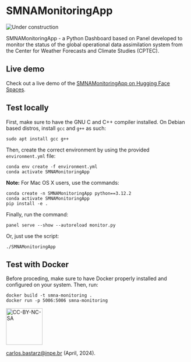 # SMNAMonitoringApp

![Under construction](https://upload.wikimedia.org/wikipedia/commons/d/d9/Under_construction_animated.gif)

SMNAMonitoringApp - a Python Dashboard based on Panel developed to monitor the status of the global operational data assimilation system from the Center for Weather Forecasts and Climate Studies (CPTEC).

## Live demo

Check out a live demo of the [SMNAMonitoringApp on Hugging Face Spaces](https://huggingface.co/spaces/cfbastarz/SMNAMonitoringApp).

## Test locally

First, make sure to have the GNU C and C++ compiler installed. On Debian based distros, install `gcc` and `g++` as such:

```
sudo apt install gcc g++
```

Then, create the correct environment by using the provided `environment.yml` file:

```
conda env create -f environment.yml
conda activate SMNAMonitoringApp
```

**Note:** For Mac OS X users, use the commands:

```
conda create -n SMNAMonitoringApp python==3.12.2
conda activate SMNAMonitoringApp
pip install -e .
```

Finally, run the command:


```
panel serve --show --autoreload monitor.py
```

Or, just use the script:

```
./SMNAMonitoringApp
```

## Test with Docker

Before proceding, make sure to have Docker properly installed and configured on your system. Then, run:

```
docker build -t smna-monitoring .
docker run -p 5006:5006 smna-monitoring
```

<a href="https://creativecommons.org/licenses/by-nc-sa/4.0/legalcode" target="_blank"><img src="https://mirrors.creativecommons.org/presskit/buttons/88x31/png/by-nc-sa.png" alt="CC-BY-NC-SA" width="100"/></a>

carlos.bastarz@inpe.br (April, 2024).
